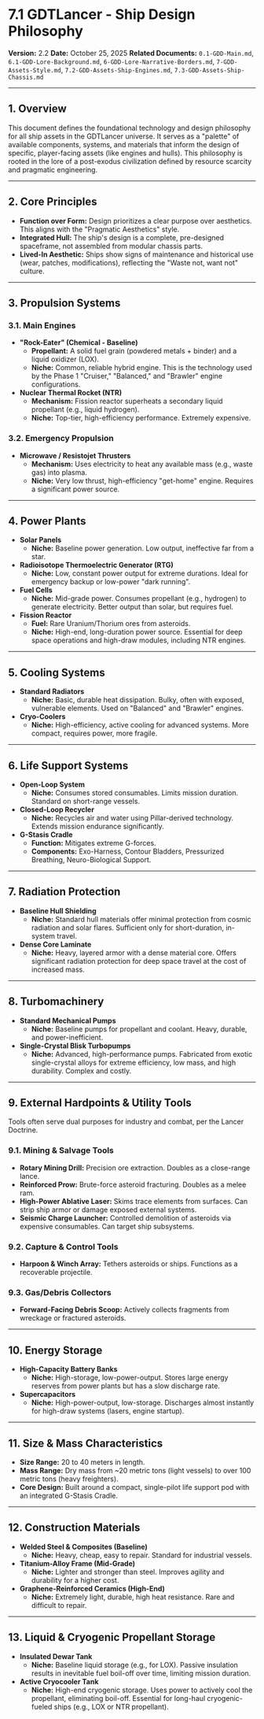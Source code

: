 # 7.1 GDTLancer - Ship Design Philosophy

**Version:** 2.2
**Date:** October 25, 2025
**Related Documents:** `0.1-GDD-Main.md`, `6.1-GDD-Lore-Background.md`, `6-GDD-Lore-Narrative-Borders.md`, `7-GDD-Assets-Style.md`, `7.2-GDD-Assets-Ship-Engines.md`, `7.3-GDD-Assets-Ship-Chassis.md`

---

## 1. Overview

This document defines the foundational technology and design philosophy for all ship assets in the GDTLancer universe. It serves as a "palette" of available components, systems, and materials that inform the design of specific, player-facing assets (like engines and hulls). This philosophy is rooted in the lore of a post-exodus civilization defined by resource scarcity and pragmatic engineering.

---

## 2. Core Principles

* **Function over Form:** Design prioritizes a clear purpose over aesthetics. This aligns with the "Pragmatic Aesthetics" style.
* **Integrated Hull:** The ship's design is a complete, pre-designed spaceframe, not assembled from modular chassis parts.
* **Lived-In Aesthetic:** Ships show signs of maintenance and historical use (wear, patches, modifications), reflecting the "Waste not, want not" culture.

---

## 3. Propulsion Systems

### 3.1. Main Engines

* **"Rock-Eater" (Chemical - Baseline)**
    * **Propellant:** A solid fuel grain (powdered metals + binder) and a liquid oxidizer (LOX).
    * **Niche:** Common, reliable hybrid engine. This is the technology used by the Phase 1 "Cruiser," "Balanced," and "Brawler" engine configurations.
* **Nuclear Thermal Rocket (NTR)**
    * **Mechanism:** Fission reactor superheats a secondary liquid propellant (e.g., liquid hydrogen).
    * **Niche:** Top-tier, high-efficiency performance. Extremely expensive.

### 3.2. Emergency Propulsion

* **Microwave / Resistojet Thrusters**
    * **Mechanism:** Uses electricity to heat any available mass (e.g., waste gas) into plasma.
    * **Niche:** Very low thrust, high-efficiency "get-home" engine. Requires a significant power source.

---

## 4. Power Plants

* **Solar Panels**
    * **Niche:** Baseline power generation. Low output, ineffective far from a star.
* **Radioisotope Thermoelectric Generator (RTG)**
    * **Niche:** Low, constant power output for extreme durations. Ideal for emergency backup or low-power "dark running".
* **Fuel Cells**
    * **Niche:** Mid-grade power. Consumes propellant (e.g., hydrogen) to generate electricity. Better output than solar, but requires fuel.
* **Fission Reactor**
    * **Fuel:** Rare Uranium/Thorium ores from asteroids.
    * **Niche:** High-end, long-duration power source. Essential for deep space operations and high-draw modules, including NTR engines.

---

## 5. Cooling Systems

* **Standard Radiators**
    * **Niche:** Basic, durable heat dissipation. Bulky, often with exposed, vulnerable elements. Used on "Balanced" and "Brawler" engines.
* **Cryo-Coolers**
    * **Niche:** High-efficiency, active cooling for advanced systems. More compact, requires power, more fragile.

---

## 6. Life Support Systems

* **Open-Loop System**
    * **Niche:** Consumes stored consumables. Limits mission duration. Standard on short-range vessels.
* **Closed-Loop Recycler**
    * **Niche:** Recycles air and water using Pillar-derived technology. Extends mission endurance significantly.
* **G-Stasis Cradle**
    * **Function:** Mitigates extreme G-forces.
    * **Components:** Exo-Harness, Contour Bladders, Pressurized Breathing, Neuro-Biological Support.

---

## 7. Radiation Protection

* **Baseline Hull Shielding**
    * **Niche:** Standard hull materials offer minimal protection from cosmic radiation and solar flares. Sufficient only for short-duration, in-system travel.
* **Dense Core Laminate**
    * **Niche:** Heavy, layered armor with a dense material core. Offers significant radiation protection for deep space travel at the cost of increased mass.

---

## 8. Turbomachinery

* **Standard Mechanical Pumps**
    * **Niche:** Baseline pumps for propellant and coolant. Heavy, durable, and power-inefficient.
* **Single-Crystal Blisk Turbopumps**
    * **Niche:** Advanced, high-performance pumps. Fabricated from exotic single-crystal alloys for extreme efficiency, low mass, and high durability. Complex and costly.

---

## 9. External Hardpoints & Utility Tools

Tools often serve dual purposes for industry and combat, per the Lancer Doctrine.

### 9.1. Mining & Salvage Tools

* **Rotary Mining Drill:** Precision ore extraction. Doubles as a close-range lance.
* **Reinforced Prow:** Brute-force asteroid fracturing. Doubles as a melee ram.
* **High-Power Ablative Laser:** Skims trace elements from surfaces. Can strip ship armor or damage exposed external systems.
* **Seismic Charge Launcher:** Controlled demolition of asteroids via expensive consumables. Can target ship subsystems.

### 9.2. Capture & Control Tools

* **Harpoon & Winch Array:** Tethers asteroids or ships. Functions as a recoverable projectile.

### 9.3. Gas/Debris Collectors

* **Forward-Facing Debris Scoop:** Actively collects fragments from wreckage or fractured asteroids.

---

## 10. Energy Storage

* **High-Capacity Battery Banks**
    * **Niche:** High-storage, low-power-output. Stores large energy reserves from power plants but has a slow discharge rate.
* **Supercapacitors**
    * **Niche:** High-power-output, low-storage. Discharges almost instantly for high-draw systems (lasers, engine startup).

---

## 11. Size & Mass Characteristics

* **Size Range:** 20 to 40 meters in length.
* **Mass Range:** Dry mass from ~20 metric tons (light vessels) to over 100 metric tons (heavy freighters).
* **Core Design:** Built around a compact, single-pilot life support pod with an integrated G-Stasis Cradle.

---

## 12. Construction Materials

* **Welded Steel & Composites (Baseline)**
    * **Niche:** Heavy, cheap, easy to repair. Standard for industrial vessels.
* **Titanium-Alloy Frame (Mid-Grade)**
    * **Niche:** Lighter and stronger than steel. Improves agility and durability for a higher cost.
* **Graphene-Reinforced Ceramics (High-End)**
    * **Niche:** Extremely light, durable, high heat resistance. Rare and difficult to repair.

---

## 13. Liquid & Cryogenic Propellant Storage

* **Insulated Dewar Tank**
    * **Niche:** Baseline liquid storage (e.g., for LOX). Passive insulation results in inevitable fuel boil-off over time, limiting mission duration.
* **Active Cryocooler Tank**
    * **Niche:** High-end cryogenic storage. Uses power to actively cool the propellant, eliminating boil-off. Essential for long-haul cryogenic-fueled ships (e.g., LOX or NTR propellant).
